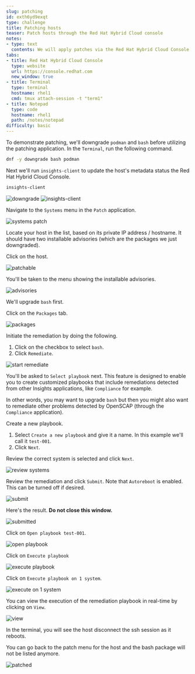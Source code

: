 ```yaml
---
slug: patching
id: exth6yd9exqt
type: challenge
title: Patching hosts
teaser: Patch hosts through the Red Hat Hybrid Cloud console
notes:
- type: text
  contents: We will apply patches via the Red Hat Hybrid Cloud Console.
tabs:
- title: Red Hat Hybrid Cloud Console
  type: website
  url: https://console.redhat.com
  new_window: true
- title: Terminal
  type: terminal
  hostname: rhel1
  cmd: tmux attach-session -t "term1"
- title: Notepad
  type: code
  hostname: rhel1
  path: /notes/notepad
difficulty: basic
---
```

<!-- markdownlint-disable MD033 MD026-->

To demonstrate patching, we'll downgrade `podman` and `bash` before utilizing the patching application. In the `Terminal`, run the following command.

```bash
dnf -y downgrade bash podman
```

Next we'll run `insights-client` to update the host's metadata status the Red Hat Hybrid Cloud Console.

```bash
insights-client
```

![downgrade](../assets/downgrade.png)
![insights-client](../assets/insights-client.png)

Navigate to the `Systems` menu in the `Patch` application.

![systems patch](../assets/patchsystems.png)

Locate your host in the list, based on its private IP address / hostname.  It should have two installable advisories (which are the packages we just downgraded).

Click on the host.

![patchable](../assets/patchable.png)

You'll be taken to the menu showing the installable advisories.

![advisories](../assets/bugsinhost.png)

We'll upgrade `bash` first.

Click on the `Packages` tab.

![packages](../assets/packagestab.png)

Initiate the remediation by doing the following.

1) Click on the checkbox to select `bash`.
2) Click `Remediate`.

![start remediate](../assets/startremediate.png)

You'll be asked to `Select playbook` next. This feature is designed to enable you to create customized playbooks that include remediations detected from other Insights applications, like `Compliance` for example.

In other words, you may want to upgrade `bash` but then you might also want to remediate other problems detected by OpenSCAP (through the `Compliance` application).

Create a new playbook.

1) Select `Create a new playbook` and give it a name. In this example we'll call it `test-001`.
2) Click `Next`.

Review the correct system is selected and click `Next`.

![review systems](../assets/reviewsystems.png)

Review the remediation and click `Submit`. Note that `Autoreboot` is enabled. This can be turned off if desired.

![submit](../assets/submitremediation.png)

Here's the result. **Do not close this window.**

![submitted](../assets/submitted.png)

Click on `Open playbook test-001`.

![open playbook](../assets/openplaybook.png)

Click on `Execute playbook`

![execute playbook](../assets/executeplaybook.png)

Click on `Execute playbook on 1 system`.

![execute on 1 system](../assets/executetheplaybookforreal.png)

You can view the execution of the remediation playbook in real-time by clicking on `View`.

![view](../assets/viewexecution.png)

<!-- Click on `Direct connected`.

![direct connected](../assets/directconnected.png)

Click on the `>` symbol next to the name of the host.

![execute name](../assets/executename.png)
 -->

In the terminal, you will see the host disconnect the ssh session as it reboots.

You can go back to the patch menu for the host and the bash package will not be listed anymore.

![patched](../assets/patched-bash.png)
